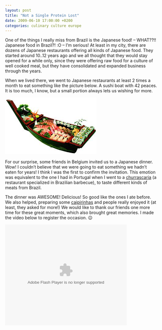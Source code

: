 ```yaml
---
layout: post
title: "Not a Single Protein Lost"
date: 2009-06-10 17:00:00 +0200
categories: culinary culture europe
---
```


One of the things I really miss from Brazil is the Japanese food! – WHAT??!! Japanese food in Brazil?! :O – I’m serious! At least in my city, there are dozens of Japanese restaurants offering all kinds of Japanese food. They started around 10..12 years ago and we all thought that they would stay opened for a while only, since they were offering raw food for a culture of well cooked meal, but they have consolidated and expanded business through the years.

When we lived there, we went to Japanese restaurants at least 2 times a month to eat something like the picture below. A sushi boat with 42 peaces. It is too much, I know, but a small portion always lets us wishing for more.

<a href="http://69.89.31.239/~hildeber/wp-content/uploads/2009/06/Sushi-barco.jpg">![Sushi-barco.jpg](/images/posts/Sushi-barco.jpg)</a>

For our surprise, some friends in Belgium invited us to a Japanese dinner. Wow! I couldn’t believe that we were going to eat something we hadn’t eaten for years! I think I was the first to confirm the invitation. This emotion was equivalent to the one I had in Portugal when I went to a <a href="http://en.wikipedia.org/wiki/Churrascaria">churrascaria</a> (a restaurant specialized in Brazilian barbecue), to taste different kinds of meats from Brazil.

The dinner was AWESOME! Delicious! So good like the ones I ate before. We also helped, preparing some <a href="http://69.89.31.239/~hildeber/?p=108">caipirinhas</a> and people really enjoyed it (at least, they asked for more!) We would like to thank our friends one more time for these great moments, which also brought great memories. I made the video below to register the occasion. 😉

<object class="" codebase="http://download.macromedia.com/pub/shockwave/cabs/flash/swflash.cab#version=6,0,40,0" height="332" id="BLOG_video-e3151cb376860526" width="400"><param name="movie" value="//www.youtube.com/get_player"/><param name="bgcolor" value="#FFFFFF"/><param name="allowfullscreen" value="true"/><param name="flashvars" value="flvurl=http://redirector.googlevideo.com/videoplayback?id%3De3151cb376860526%26itag%3D5%26source%3Dblogger%26app%3Dblogger%26cmo%3Dsensitive_content%253Dyes%26ip%3D0.0.0.0%26ipbits%3D0%26expire%3D1398602641%26sparams%3Did,itag,source,ip,ipbits,expire%26signature%3D887696ED84CC6BF005E4A09A17FC8F8D82643E7F.86D172A1B8EF4C759BCD5083DFA85DCD934C9E8C%26key%3Dck2&amp;iurl=http://video.google.com/ThumbnailServer2?app%3Dblogger%26contentid%3De3151cb376860526%26offsetms%3D5000%26itag%3Dw160%26sigh%3D5V-b4PQ9Ac6QOYzdkqZc47Ag0gY&amp;autoplay=0&amp;ps=blogger"/><embed allowfullscreen="true" bgcolor="#FFFFFF" flashvars="flvurl=http://redirector.googlevideo.com/videoplayback?id%3De3151cb376860526%26itag%3D5%26source%3Dblogger%26app%3Dblogger%26cmo%3Dsensitive_content%253Dyes%26ip%3D0.0.0.0%26ipbits%3D0%26expire%3D1398602641%26sparams%3Did,itag,source,ip,ipbits,expire%26signature%3D887696ED84CC6BF005E4A09A17FC8F8D82643E7F.86D172A1B8EF4C759BCD5083DFA85DCD934C9E8C%26key%3Dck2&amp;iurl=http://video.google.com/ThumbnailServer2?app%3Dblogger%26contentid%3De3151cb376860526%26offsetms%3D5000%26itag%3Dw160%26sigh%3D5V-b4PQ9Ac6QOYzdkqZc47Ag0gY&amp;autoplay=0&amp;ps=blogger" height="332" src="//www.youtube.com/get_player" type="application/x-shockwave-flash" width="400"/></object>
